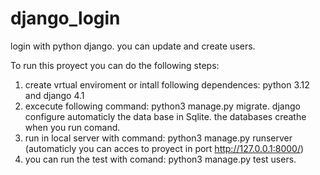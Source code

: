 # django_login
login with python django. you can update and create users.

To run this proyect you can do the following steps:

1. create vrtual enviroment or intall following dependences: python 3.12 and django 4.1
2. excecute following command: python3 manage.py migrate. django configure automaticly the data base in Sqlite. the databases creathe when you run comand.
3. run in local server with command: python3 manage.py runserver (automaticly you can acces to proyect in port http://127.0.0.1:8000/)
4. you can run the test with comand: python3 manage.py test users.
